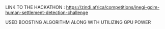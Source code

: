 LINK TO THE HACKATHON : https://zindi.africa/competitions/inegi-gcim-human-settlement-detection-challenge

USED BOOSTING ALGORITHM ALONG WITH UTILIZING GPU POWER

